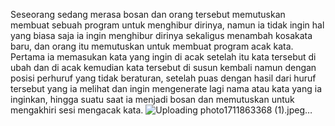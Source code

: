 Seseorang sedang merasa bosan dan orang tersebut memutuskan membuat sebuah program untuk menghibur dirinya, namun ia tidak ingin hal yang biasa saja ia ingin menghibur dirinya sekaligus menambah kosakata baru, dan orang itu memutuskan untuk membuat program acak kata. Pertama ia memasukan kata yang ingin di acak setelah itu kata tersebut di ubah dan di acak kemudian kata tersebut di susun kembali namun dengan posisi perhuruf yang tidak beraturan, setelah puas dengan hasil dari huruf tersebut yang ia melihat dan ingin mengenerate lagi nama atau kata yang ia inginkan, hingga suatu saat ia menjadi bosan dan memutuskan untuk mengakhiri sesi mengacak kata. 
![Uploading photo1711863368 (1).jpeg…]()

